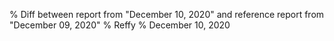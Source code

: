 % Diff between report from "December 10, 2020" and reference report from "December 09, 2020"
% Reffy
% December 10, 2020

